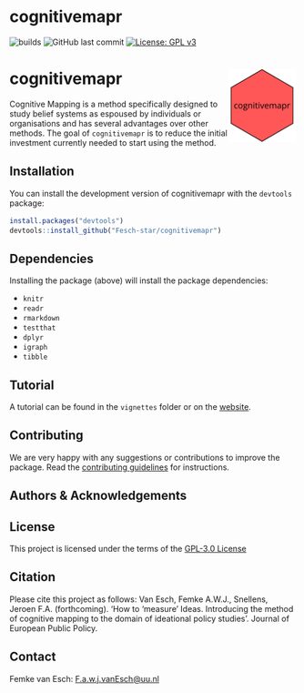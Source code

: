 
<!-- README.md is generated from README.Rmd. Please edit that file -->

# cognitivemapr

<!-- badges: start -->

![builds](https://github.com/Fesch-star/cognitivemapr/actions/workflows/check-standard.yaml/badge.svg)
![GitHub last
commit](https://img.shields.io/github/last-commit/Fesch-star/cognitivemapr)
[![License: GPL v3](https://img.shields.io/badge/License-GPL%20v3-blue.svg)](https://www.gnu.org/licenses/gpl-3.0)

<!-- badges: end -->

# cognitivemapr <img src="man/figures/logo.png" align="right" height="128" />

Cognitive Mapping is a method specifically designed to study belief
systems as espoused by individuals or organisations and has several
advantages over other methods. The goal of `cognitivemapr` is to reduce
the initial investment currently needed to start using the method.

## Installation

You can install the development version of cognitivemapr with the `devtools` package:

``` r
install.packages("devtools")
devtools::install_github("Fesch-star/cognitivemapr")
```

## Dependencies

Installing the package (above) will install the package dependencies:

- `knitr`
- `readr`
- `rmarkdown`
- `testthat`
- `dplyr`
- `igraph`
- `tibble`

## Tutorial

A tutorial can be found in the `vignettes` folder or on the [website](https://fesch-star.github.io/cognitivemapr/articles/cognitivemapr-Tutorial.html).

## Contributing

We are very happy with any suggestions or contributions to improve the package. Read the [contributing guidelines](/CONTRIBUTING.md) for instructions.

## Authors & Acknowledgements

## License

This project is licensed under the terms of the [GPL-3.0 License](/LICENSE.md)

## Citation

Please cite this project as follows: Van Esch, Femke A.W.J., Snellens,
Jeroen F.A. (forthcoming). ‘How to ‘measure’ Ideas. Introducing the
method of cognitive mapping to the domain of ideational policy studies’.
Journal of European Public Policy.

## Contact

Femke van Esch: <F.a.w.j.vanEsch@uu.nl>
